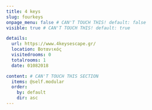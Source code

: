 ```yaml
---
title: 4 keys
slug: fourkeys
onpage_menu: false # CAN'T TOUCH THIS! default: false
visible: true # CAN'T TOUCH THIS! default: true

details:
  url: https://www.4keysescape.gr/
  location: Βοτανικός
  visitedrooms: 0
  totalrooms: 1
  date: 01082018

content: # CAN'T TOUCH THIS SECTION
  items: @self.modular
  order:
    by: default
    dir: asc
---
```

